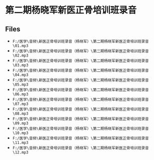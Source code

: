 # 第二期杨晓军新医正骨培训班录音

## Files

- `F:/医学\音频\新医正骨培训班录音（杨晓军）\第二期杨晓军新医正骨培训班录音\01.mp3`
- `F:/医学\音频\新医正骨培训班录音（杨晓军）\第二期杨晓军新医正骨培训班录音\02.mp3`
- `F:/医学\音频\新医正骨培训班录音（杨晓军）\第二期杨晓军新医正骨培训班录音\03.mp3`
- `F:/医学\音频\新医正骨培训班录音（杨晓军）\第二期杨晓军新医正骨培训班录音\04.mp3`
- `F:/医学\音频\新医正骨培训班录音（杨晓军）\第二期杨晓军新医正骨培训班录音\05.mp3`
- `F:/医学\音频\新医正骨培训班录音（杨晓军）\第二期杨晓军新医正骨培训班录音\06.mp3`
- `F:/医学\音频\新医正骨培训班录音（杨晓军）\第二期杨晓军新医正骨培训班录音\07.mp3`
- `F:/医学\音频\新医正骨培训班录音（杨晓军）\第二期杨晓军新医正骨培训班录音\08.mp3`
- `F:/医学\音频\新医正骨培训班录音（杨晓军）\第二期杨晓军新医正骨培训班录音\09.mp3`
- `F:/医学\音频\新医正骨培训班录音（杨晓军）\第二期杨晓军新医正骨培训班录音\10.mp3`
- `F:/医学\音频\新医正骨培训班录音（杨晓军）\第二期杨晓军新医正骨培训班录音\11.mp3`
- `F:/医学\音频\新医正骨培训班录音（杨晓军）\第二期杨晓军新医正骨培训班录音\12.mp3`
